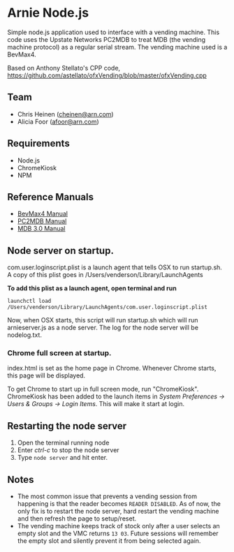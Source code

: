 # Arnie Node.js

Simple node.js application used to interface with a vending machine. This code uses the Upstate Networks PC2MDB to treat MDB (the vending machine protocol) as a regular serial stream. The vending machine used is a BevMax4.

Based on Anthony Stellato's CPP code, https://github.com/astellato/ofxVending/blob/master/ofxVending.cpp

## Team
* Chris Heinen (cheinen@arn.com)
* Alicia Foor (afoor@arn.com)

## Requirements
* Node.js
* ChromeKiosk
* NPM

## Reference Manuals

* [BevMax4 Manual](https://www.azdes.gov/InternetFiles/RSAVendingManuals/pdf/bevmax_4_5800_operators_manual.pdf)
* [PC2MDB Manual](https://www.google.com/url?sa=t&rct=j&q=&esrc=s&source=web&cd=2&cad=rja&uact=8&ved=0CCQQFjAB&url=http%3A%2F%2Fwww.upstatenetworks.com%2FPC2MDB%25202.06.pdf&ei=zntiVMTzBtWOsQTiwIH4BQ&usg=AFQjCNFRTs-Xoj7P9dX0MdlXGnSIFLRoOg&sig2=p43bksXuZwguvxwFtkdTkQ&bvm=bv.79189006,d.cWc)
* [MDB 3.0 Manual](http://www.vending.org/technical/MDB_3.0.pdf)

## Node server on startup.

com.user.loginscript.plist is a launch agent that tells OSX to run startup.sh. A copy of this plist goes in /Users/venderson/Library/LaunchAgents

**To add this plist as a launch agent, open terminal and run**

`launchctl load /Users/venderson/Library/LaunchAgents/com.user.loginscript.plist`

Now, when OSX starts, this script will run startup.sh which will run arnieserver.js as a node server. The log for the node server will be nodelog.txt.


### Chrome full screen at startup.


index.html is set as the home page in Chrome. Whenever Chrome starts, this page will be displayed.

To get Chrome to start up in full screen mode, run "ChromeKiosk". ChromeKiosk has been added to the launch items in *System Preferences -> Users & Groups -> Login Items*. This will make it start at login.

## Restarting the node server
1. Open the terminal running node
2. Enter *ctrl-c* to stop the node server
3. Type `node server` and hit enter.

## Notes
* The most common issue that prevents a vending session from happening is that the reader becomes `READER DISABLED`. As of now, the only fix is to restart the node server, hard restart the vending machine and then refresh the page to setup/reset.
* The vending machine keeps track of stock only after a user selects an empty slot and the VMC returns `13 03`. Future sessions will remember the empty slot and silently prevent it from being selected again. 